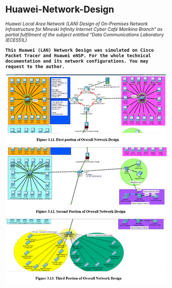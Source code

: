 # <b>Huawei-Network-Design</b>
<i>Huawei Local Area Network (LAN) Design of On-Premises Network Infrastructure for Mineski Infinity Internet Cyber Café Marikina Branch” as partial fulfillment of the subject entitled “Data Communications Laboratory (ECE551L)</i>

<b><tt>This Huawei (LAN) Network Design was simulated on Cisco Packet Tracer and Huawei eNSP. For the whole technical documentation and its network configurations. You may request to the author.</tt></b>

![Cover Github](https://github.com/brianxfury/Huawei-Network-Design/blob/brianxfury-main-branch/Network%20Design%201.PNG)
![Cover Github](https://github.com/brianxfury/Huawei-Network-Design/blob/brianxfury-main-branch/Network%20Design%202.PNG)
![Cover Github](https://github.com/brianxfury/Huawei-Network-Design/blob/brianxfury-main-branch/Network%20Design%203.PNG)
